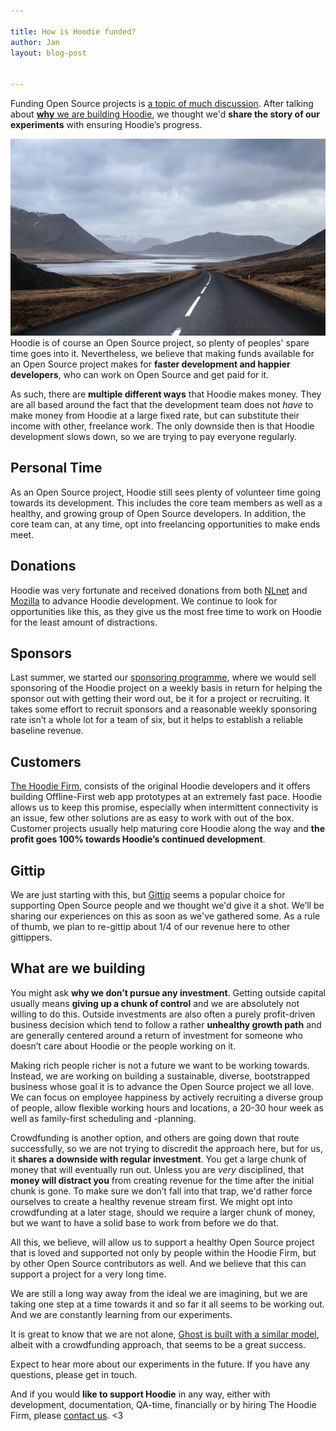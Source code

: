 ```yaml
---

title: How is Hoodie funded?
author: Jan
layout: blog-post


---
```


Funding Open Source projects is [a topic of much discussion][1]. After talking about [**why** we are building Hoodie][2], we thought we'd **share the story of our experiments** with ensuring Hoodie’s progress.


<a href="http://www.flickr.com/photos/101906241@N07/with/11198247984/" class="no-border"><img src="/blog/images/201401/iceland.jpg" /></a>
Hoodie is of course an Open Source project, so plenty of peoples' spare time goes into it. Nevertheless, we believe that making funds available for an Open Source project makes for **faster development and happier developers**, who can work on Open Source and get paid for it.

As such, there are **multiple different ways** that Hoodie makes money. They are all based around the fact that the development team does not *have* to make money from Hoodie at a large fixed rate, but can substitute their income with other, freelance work. The only downside then is that Hoodie development slows down, so we are trying to pay everyone regularly.


## Personal Time
As an Open Source project, Hoodie still sees plenty of volunteer time going towards its development. This includes the core team members as well as a healthy, and growing group of Open Source developers. In addition, the core team can, at any time, opt into freelancing opportunities to make ends meet.


## Donations
Hoodie was very fortunate and received donations from both [NLnet][4] and [Mozilla][5] to advance Hoodie development. We continue to look for opportunities like this, as they give us the most free time to work on Hoodie for the least amount of distractions.


## Sponsors
Last summer, we started our [sponsoring programme][6], where we would sell sponsoring of the Hoodie project on a weekly basis in return for helping the sponsor out with getting their word out, be it for a project or recruiting. It takes some effort to recruit sponsors and a reasonable weekly sponsoring rate isn’t a whole lot for a team of six, but it helps to establish a reliable baseline revenue.


## Customers
[The Hoodie Firm][7], consists of the original Hoodie developers and it offers building Offline-First web app prototypes at an extremely fast pace. Hoodie allows us to keep this promise, especially when intermittent connectivity is an issue, few other solutions are as easy to work with out of the box. Customer projects usually help maturing core Hoodie along the way and **the profit goes 100% towards Hoodie’s continued development**.


## Gittip
We are just starting with this, but [Gittip][8] seems a popular choice for supporting Open Source people and we thought we'd give it a shot. We’ll be sharing our experiences on this as soon as we've gathered some. As a rule of thumb, we plan to re-gittip about 1/4 of our revenue here to other gittippers.


## What are we building
You might ask **why we don’t pursue any investment**. Getting outside capital usually means **giving up a chunk of control** and we are absolutely not willing to do this. Outside investments are also often a purely profit-driven business decision which tend to follow a rather **unhealthy growth path** and are generally centered around a return of investment for someone who doesn’t care about Hoodie or the people working on it.

Making rich people richer is not a future we want to be working towards. Instead, we are working on building a sustainable, diverse, bootstrapped business whose goal it is to advance the Open Source project we all love. We can focus on employee happiness by actively recruiting a diverse group of people, allow flexible working hours and locations, a 20-30 hour week as well as family-first scheduling and -planning.

Crowdfunding is another option, and others are going down that route successfully, so we are not trying to discredit the approach here, but for us, it **shares a downside with regular investment**. You get a large chunk of money that will eventually run out. Unless you are *very* disciplined, that **money will distract you** from creating revenue for the time after the initial chunk is gone. To make sure we don’t fall into that trap, we'd rather force ourselves to create a healthy revenue stream first. We might opt into crowdfunding at a later stage, should we require a larger chunk of money, but we want to have a solid base to work from before we do that.

All this, we believe, will allow us to support a healthy Open Source project that is loved and supported not only by people within the Hoodie Firm, but by other Open Source contributors as well. And we believe that this can support a project for a very long time.


We are still a long way away from the ideal we are imagining, but we are taking one step at a time towards it and so far it all seems to be working out. And we are constantly learning from our experiments.

It is great to know that we are not alone, [Ghost is built with a similar model][9], albeit with a crowdfunding approach, that seems to be a great success.

Expect to hear more about our experiments in the future. If you have any questions, please get in touch.

And if you would **like to support Hoodie** in any way, either with development, documentation, QA-time, financially or by hiring The Hoodie Firm, please [contact us][10]. <3

[1]: https://medium.com/open-source-life/d44a1953749c
[2]: http://blog.hood.ie/2014/01/the-hoodie-why-1-we-have-a-dreamcode/
[3]: http://www.flickr.com/photos/101906241@N07/with/11198247984/
[4]: http://blog.hood.ie/2013/08/announcement-open-source-funding-by-nlnet-for-hoodie-granted/
[5]: http://blog.hood.ie/2013/12/mozilla/
[6]: http://hood.ie/sponsoring.html
[7]: http://thehoodiefirm.com
[8]: https://www.gittip.com/hoodiehq/
[9]: http://john.onolan.org/what-it-means-to-be-non-profit/
[10]: mailto:team@thehoodiefirm.com?subject=Helping%20with%20Hoodie

